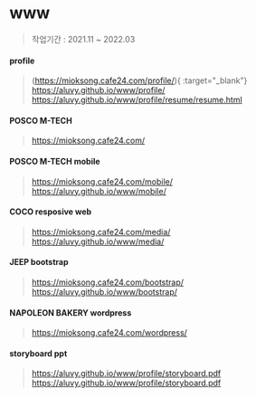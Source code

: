 # www

> 작업기간 : 2021.11 ~ 2022.03

#### profile
> (https://mioksong.cafe24.com/profile/){ :target="_blank"}  
> https://aluvy.github.io/www/profile/  
> https://aluvy.github.io/www/profile/resume/resume.html  

  

#### POSCO M-TECH  
> https://mioksong.cafe24.com/  

  

#### POSCO M-TECH mobile  
> https://mioksong.cafe24.com/mobile/  
> https://aluvy.github.io/www/mobile/  
  
  
#### COCO resposive web  
> https://mioksong.cafe24.com/media/  
> https://aluvy.github.io/www/media/  
  
  
#### JEEP bootstrap  
> https://mioksong.cafe24.com/bootstrap/  
> https://aluvy.github.io/www/bootstrap/  
  
  
#### NAPOLEON BAKERY wordpress  
> https://mioksong.cafe24.com/wordpress/  
  
  
#### storyboard ppt  
> https://aluvy.github.io/www/profile/storyboard.pdf  
> https://aluvy.github.io/www/profile/storyboard.pdf  
